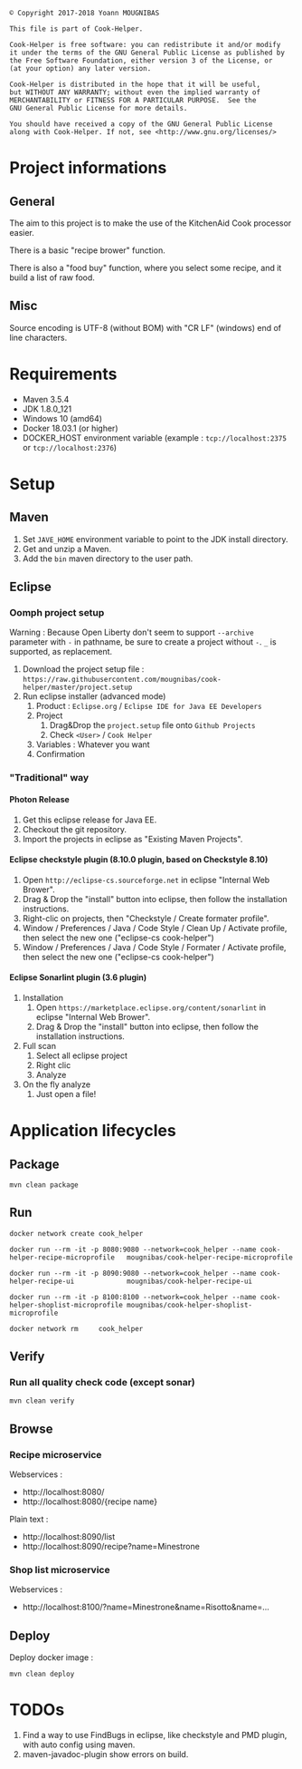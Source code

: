 ```
© Copyright 2017-2018 Yoann MOUGNIBAS

This file is part of Cook-Helper.

Cook-Helper is free software: you can redistribute it and/or modify
it under the terms of the GNU General Public License as published by
the Free Software Foundation, either version 3 of the License, or
(at your option) any later version.

Cook-Helper is distributed in the hope that it will be useful,
but WITHOUT ANY WARRANTY; without even the implied warranty of
MERCHANTABILITY or FITNESS FOR A PARTICULAR PURPOSE.  See the
GNU General Public License for more details.

You should have received a copy of the GNU General Public License
along with Cook-Helper. If not, see <http://www.gnu.org/licenses/>
```

# Project informations

## General

The aim to this project is to make the use of the KitchenAid Cook processor easier.

There is a basic "recipe brower" function.

There is also a "food buy" function, where you select some recipe, and it build a list of raw food.

## Misc

Source encoding is UTF-8 (without BOM) with "CR LF" (windows) end of line characters.

# Requirements

* Maven 3.5.4
* JDK 1.8.0_121
* Windows 10 (amd64)
* Docker 18.03.1 (or higher)
* DOCKER_HOST environment variable (example : `tcp://localhost:2375` or `tcp://localhost:2376`)

# Setup

## Maven

1) Set `JAVE_HOME` environment variable to point to the JDK install directory.
1) Get and unzip a Maven.
1) Add the `bin` maven directory to the user path.

## Eclipse

### Oomph project setup

Warning : Because Open Liberty don't seem to support `--archive` parameter with `-` in pathname,
be sure to create a project without `-`. `_` is supported, as replacement.

1) Download the project setup file : `https://raw.githubusercontent.com/mougnibas/cook-helper/master/project.setup`
1) Run eclipse installer (advanced mode)
   1) Product : `Eclipse.org` / `Eclipse IDE for Java EE Developers`
   1) Project
      1) Drag&Drop the `project.setup` file onto `Github Projects`
      1) Check `<User>` / `Cook Helper`
   1) Variables : Whatever you want
   1) Confirmation

### "Traditional" way

#### Photon Release

1) Get this eclipse release for Java EE.
1) Checkout the git repository.
1) Import the projects in eclipse as "Existing Maven Projects".

#### Eclipse checkstyle plugin (8.10.0 plugin, based on Checkstyle 8.10)

1) Open `http://eclipse-cs.sourceforge.net` in eclipse "Internal Web Brower".
1) Drag & Drop the "install" button into eclipse, then follow the installation instructions.
1) Right-clic on projects, then "Checkstyle / Create formater profile".
1) Window / Preferences / Java / Code Style / Clean Up / Activate profile, then select the new one ("eclipse-cs cook-helper")
1) Window / Preferences / Java / Code Style / Formater / Activate profile, then select the new one ("eclipse-cs cook-helper")

#### Eclipse Sonarlint plugin (3.6 plugin)

1) Installation
   1) Open `https://marketplace.eclipse.org/content/sonarlint` in eclipse "Internal Web Brower".
   1) Drag & Drop the "install" button into eclipse, then follow the installation instructions.
1) Full scan
   1) Select all eclipse project
   1) Right clic
   1) Analyze
1) On the fly analyze
   1) Just open a file!

# Application lifecycles

## Package

`mvn clean package`

## Run

`docker network create cook_helper`

`docker run --rm -it -p 8080:9080 --network=cook_helper --name cook-helper-recipe-microprofile   mougnibas/cook-helper-recipe-microprofile`

`docker run --rm -it -p 8090:9080 --network=cook_helper --name cook-helper-recipe-ui             mougnibas/cook-helper-recipe-ui`

`docker run --rm -it -p 8100:8100 --network=cook_helper --name cook-helper-shoplist-microprofile mougnibas/cook-helper-shoplist-microprofile`

`docker network rm     cook_helper`

## Verify

### Run all quality check code (except sonar)

`mvn clean verify`


## Browse

### Recipe microservice

Webservices :
* http://localhost:8080/
* http://localhost:8080/{recipe name}

Plain text :
* http://localhost:8090/list
* http://localhost:8090/recipe?name=Minestrone

### Shop list microservice

Webservices :
* http://localhost:8100/?name=Minestrone&name=Risotto&name=...


## Deploy

Deploy docker image :

`mvn clean deploy`


# TODOs

1) Find a way to use FindBugs in eclipse, like checkstyle and PMD plugin, with auto config using maven.
1) maven-javadoc-plugin show errors on build.
